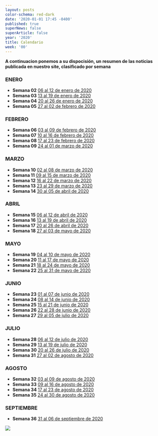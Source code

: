 ```yaml
---
layout: posts
color-schema: red-dark
date: '2020-01-01 17:45 -0400'
published: true
superNews: false
superArticle: false
year: '2020'
title: Calendario
week: '00'
---
```

**A continuacion ponemos a su dispocisión, un resumen de las noticias publicada en nuestro site, clasificado por semana**


### ENERO
- **Semana 02** [06 al 12 de enero de 2020](https://itnews.lat/newsletters/2.html)
- **Semana 03** [13 al 19 de enero de 2020](https://itnews.lat/newsletters/3.html)
- **Semana 04** [20 al 26 de enero de 2020](https://itnews.lat/newsletters/4.html)
- **Semana 05** [27 al 02 de febrero de 2020](https://itnews.lat/newsletters/5.html)

### FEBRERO
- **Semana 06** [03 al 09 de febrero de 2020](https://itnews.lat/newsletters/6.html)
- **Semana 07** [10 al 16 de febrero de 2020](https://itnews.lat/newsletters/7.html)
- **Semana 08** [17 al 23 de febrero de 2020](https://itnews.lat/newsletters/8.html)
- **Semana 09** [24 al 01 de marzo de 2020](https://itnews.lat/newsletters/9.html)

### MARZO
- **Semana 10** [02 al 08 de marzo de 2020](https://itnews.lat/newsletters/10.html)
- **Semana 11** [09 al 15 de marzo de 2020](https://itnews.lat/newsletters/11.html)
- **Semana 12** [16 al 22 de marzo de 2020](https://itnews.lat/newsletters/12.html)
- **Semana 13** [23 al 29 de marzo de 2020](https://itnews.lat/newsletters/13.html)
- **Semana 14** [30 al 05 de abril de 2020](https://itnews.lat/newsletters/14.html)

### ABRIL
- **Semana 15** [06 al 12 de abril de 2020](https://itnews.lat/newsletters/15.html)
- **Semana 16** [13 al 19 de abril de 2020](https://itnews.lat/newsletters/16.html)
- **Semana 17** [20 al 26 de abril de 2020](https://itnews.lat/newsletters/17.html)
- **Semana 18** [27 al 03 de mayo de 2020](https://itnews.lat/newsletters/18.html)

### MAYO
- **Semana 19** [04 al 10 de mayo de 2020](https://itnews.lat/newsletters/19.html)
- **Semana 20** [11 al 17 de mayo de 2020](https://itnews.lat/newsletters/20.html)
- **Semana 21** [18 al 24 de mayo de 2020](https://itnews.lat/newsletters/21.html)
- **Semana 22** [25 al 31 de mayo de 2020](https://itnews.lat/newsletters/22.html)

### JUNIO
- **Semana 23** [01 al 07 de junio de 2020](https://itnews.lat/newsletters/23.html)
- **Semana 24** [08 al 14 de junio de 2020](https://itnews.lat/newsletters/24.html)
- **Semana 25** [15 al 21 de junio de 2020](https://itnews.lat/newsletters/25.html)
- **Semana 26** [22 al 28 de junio de 2020](https://itnews.lat/newsletters/26.html)
- **Semana 27** [29 al 05 de julio de 2020](https://itnews.lat/newsletters/27.html)

### JULIO
- **Semana 28** [06 al 12 de julio de 2020](https://itnews.lat/newsletters/28.html)
- **Semana 29** [13 al 19 de julio de 2020](https://itnews.lat/newsletters/29.html)
- **Semana 30** [20 al 26 de julio de 2020](https://itnews.lat/newsletters/30.html)
- **Semana 31** [27 al 02 de agosto de 2020](https://itnews.lat/newsletters/31.html)

### AGOSTO
- **Semana 32** [03 al 09 de agosto de 2020](https://itnews.lat/newsletters/32.html)
- **Semana 33** [09 al 16 de agosto de 2020](https://itnews.lat/newsletters/33.html)
- **Semana 34** [17 al 23 de agosto de 2020](https://itnews.lat/newsletters/34.html)
- **Semana 35** [24 al 30 de agosto de 2020](https://itnews.lat/newsletters/35.html)

### SEPTIEMBRE
- **Semana 36** [31 al 06 de septiembre de 2020](https://itnews.lat/newsletters/36.html)

<img src="https://tracker.metricool.com/c3po.jpg?hash=56f88a41e39ab42c063cc51676587a04"/>
